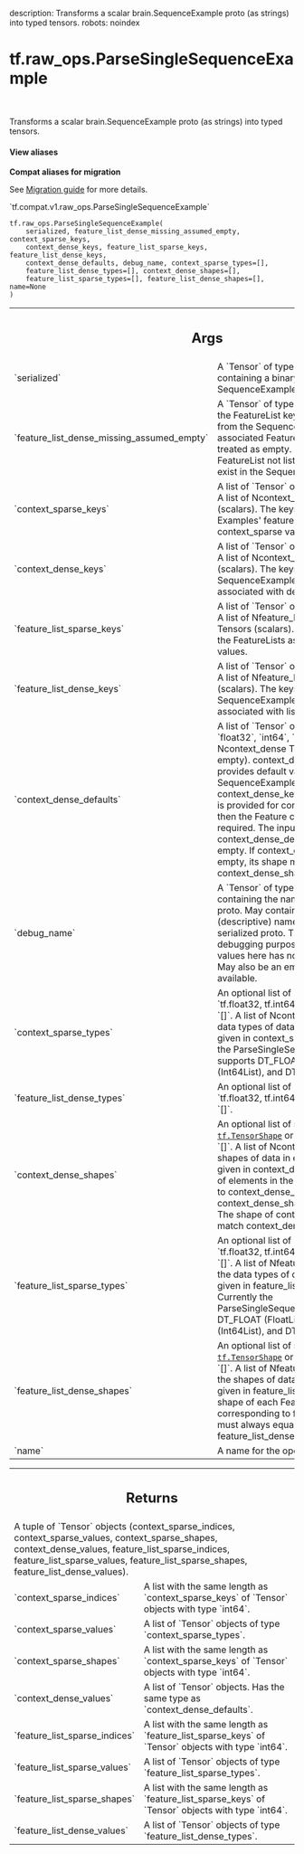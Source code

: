 description: Transforms a scalar brain.SequenceExample proto (as strings) into typed tensors.
robots: noindex

# tf.raw_ops.ParseSingleSequenceExample

<!-- Insert buttons and diff -->

<table class="tfo-notebook-buttons tfo-api nocontent" align="left">

</table>



Transforms a scalar brain.SequenceExample proto (as strings) into typed tensors.

<section class="expandable">
  <h4 class="showalways">View aliases</h4>
  <p>
<b>Compat aliases for migration</b>
<p>See
<a href="https://www.tensorflow.org/guide/migrate">Migration guide</a> for
more details.</p>
<p>`tf.compat.v1.raw_ops.ParseSingleSequenceExample`</p>
</p>
</section>

<pre class="devsite-click-to-copy prettyprint lang-py tfo-signature-link">
<code>tf.raw_ops.ParseSingleSequenceExample(
    serialized, feature_list_dense_missing_assumed_empty, context_sparse_keys,
    context_dense_keys, feature_list_sparse_keys, feature_list_dense_keys,
    context_dense_defaults, debug_name, context_sparse_types=[],
    feature_list_dense_types=[], context_dense_shapes=[],
    feature_list_sparse_types=[], feature_list_dense_shapes=[], name=None
)
</code></pre>



<!-- Placeholder for "Used in" -->


<!-- Tabular view -->
 <table class="responsive fixed orange">
<colgroup><col width="214px"><col></colgroup>
<tr><th colspan="2"><h2 class="add-link">Args</h2></th></tr>

<tr>
<td>
`serialized`
</td>
<td>
A `Tensor` of type `string`.
A scalar containing a binary serialized SequenceExample proto.
</td>
</tr><tr>
<td>
`feature_list_dense_missing_assumed_empty`
</td>
<td>
A `Tensor` of type `string`.
A vector listing the
FeatureList keys which may be missing from the SequenceExample.  If the
associated FeatureList is missing, it is treated as empty.  By default,
any FeatureList not listed in this vector must exist in the SequenceExample.
</td>
</tr><tr>
<td>
`context_sparse_keys`
</td>
<td>
A list of `Tensor` objects with type `string`.
A list of Ncontext_sparse string Tensors (scalars).
The keys expected in the Examples' features associated with context_sparse
values.
</td>
</tr><tr>
<td>
`context_dense_keys`
</td>
<td>
A list of `Tensor` objects with type `string`.
A list of Ncontext_dense string Tensors (scalars).
The keys expected in the SequenceExamples' context features associated with
dense values.
</td>
</tr><tr>
<td>
`feature_list_sparse_keys`
</td>
<td>
A list of `Tensor` objects with type `string`.
A list of Nfeature_list_sparse string Tensors
(scalars).  The keys expected in the FeatureLists associated with sparse
values.
</td>
</tr><tr>
<td>
`feature_list_dense_keys`
</td>
<td>
A list of `Tensor` objects with type `string`.
A list of Nfeature_list_dense string Tensors (scalars).
The keys expected in the SequenceExamples' feature_lists associated
with lists of dense values.
</td>
</tr><tr>
<td>
`context_dense_defaults`
</td>
<td>
A list of `Tensor` objects with types from: `float32`, `int64`, `string`.
A list of Ncontext_dense Tensors (some may be empty).
context_dense_defaults[j] provides default values
when the SequenceExample's context map lacks context_dense_key[j].
If an empty Tensor is provided for context_dense_defaults[j],
then the Feature context_dense_keys[j] is required.
The input type is inferred from context_dense_defaults[j], even when it's
empty.  If context_dense_defaults[j] is not empty, its shape must match
context_dense_shapes[j].
</td>
</tr><tr>
<td>
`debug_name`
</td>
<td>
A `Tensor` of type `string`.
A scalar containing the name of the serialized proto.
May contain, for example, table key (descriptive) name for the
corresponding serialized proto.  This is purely useful for debugging
purposes, and the presence of values here has no effect on the output.
May also be an empty scalar if no name is available.
</td>
</tr><tr>
<td>
`context_sparse_types`
</td>
<td>
An optional list of `tf.DTypes` from: `tf.float32, tf.int64, tf.string`. Defaults to `[]`.
A list of Ncontext_sparse types; the data types of data in
each context Feature given in context_sparse_keys.
Currently the ParseSingleSequenceExample supports DT_FLOAT (FloatList),
DT_INT64 (Int64List), and DT_STRING (BytesList).
</td>
</tr><tr>
<td>
`feature_list_dense_types`
</td>
<td>
An optional list of `tf.DTypes` from: `tf.float32, tf.int64, tf.string`. Defaults to `[]`.
</td>
</tr><tr>
<td>
`context_dense_shapes`
</td>
<td>
An optional list of shapes (each a <a href="../../tf/TensorShape.md"><code>tf.TensorShape</code></a> or list of `ints`). Defaults to `[]`.
A list of Ncontext_dense shapes; the shapes of data in
each context Feature given in context_dense_keys.
The number of elements in the Feature corresponding to context_dense_key[j]
must always equal context_dense_shapes[j].NumEntries().
The shape of context_dense_values[j] will match context_dense_shapes[j].
</td>
</tr><tr>
<td>
`feature_list_sparse_types`
</td>
<td>
An optional list of `tf.DTypes` from: `tf.float32, tf.int64, tf.string`. Defaults to `[]`.
A list of Nfeature_list_sparse types; the data types
of data in each FeatureList given in feature_list_sparse_keys.
Currently the ParseSingleSequenceExample supports DT_FLOAT (FloatList),
DT_INT64 (Int64List), and DT_STRING (BytesList).
</td>
</tr><tr>
<td>
`feature_list_dense_shapes`
</td>
<td>
An optional list of shapes (each a <a href="../../tf/TensorShape.md"><code>tf.TensorShape</code></a> or list of `ints`). Defaults to `[]`.
A list of Nfeature_list_dense shapes; the shapes of
data in each FeatureList given in feature_list_dense_keys.
The shape of each Feature in the FeatureList corresponding to
feature_list_dense_key[j] must always equal
feature_list_dense_shapes[j].NumEntries().
</td>
</tr><tr>
<td>
`name`
</td>
<td>
A name for the operation (optional).
</td>
</tr>
</table>



<!-- Tabular view -->
 <table class="responsive fixed orange">
<colgroup><col width="214px"><col></colgroup>
<tr><th colspan="2"><h2 class="add-link">Returns</h2></th></tr>
<tr class="alt">
<td colspan="2">
A tuple of `Tensor` objects (context_sparse_indices, context_sparse_values, context_sparse_shapes, context_dense_values, feature_list_sparse_indices, feature_list_sparse_values, feature_list_sparse_shapes, feature_list_dense_values).
</td>
</tr>
<tr>
<td>
`context_sparse_indices`
</td>
<td>
A list with the same length as `context_sparse_keys` of `Tensor` objects with type `int64`.
</td>
</tr><tr>
<td>
`context_sparse_values`
</td>
<td>
A list of `Tensor` objects of type `context_sparse_types`.
</td>
</tr><tr>
<td>
`context_sparse_shapes`
</td>
<td>
A list with the same length as `context_sparse_keys` of `Tensor` objects with type `int64`.
</td>
</tr><tr>
<td>
`context_dense_values`
</td>
<td>
A list of `Tensor` objects. Has the same type as `context_dense_defaults`.
</td>
</tr><tr>
<td>
`feature_list_sparse_indices`
</td>
<td>
A list with the same length as `feature_list_sparse_keys` of `Tensor` objects with type `int64`.
</td>
</tr><tr>
<td>
`feature_list_sparse_values`
</td>
<td>
A list of `Tensor` objects of type `feature_list_sparse_types`.
</td>
</tr><tr>
<td>
`feature_list_sparse_shapes`
</td>
<td>
A list with the same length as `feature_list_sparse_keys` of `Tensor` objects with type `int64`.
</td>
</tr><tr>
<td>
`feature_list_dense_values`
</td>
<td>
A list of `Tensor` objects of type `feature_list_dense_types`.
</td>
</tr>
</table>

